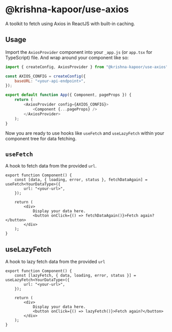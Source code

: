 # @krishna-kapoor/use-axios

A toolkit to fetch using Axios in ReactJS with built-in caching.

## Usage

Import the `AxiosProvider` component into your `_app.js` (or `app.tsx` for TypeScript) file. And wrap around your component like so:

```js
import { createConfig, AxiosProvider } from "@krishna-kapoor/use-axios";

const AXIOS_CONFIG = createConfig({
    baseURL: "<your-api-endpoint>",
});

export default function App({ Component, pageProps }) {
    return (
        <AxiosProvider config={AXIOS_CONFIG}>
            <Component {...pageProps} />
        </AxiosProvider>
    );
}
```

Now you are ready to use hooks like `useFetch` and `useLazyFetch` within your component tree for data fetching.

## `useFetch`

A hook to fetch data from the provided `url`.

```tsx
export function Component() {
    const [data, { loading, error, status }, fetchDataAgain] = useFetch<YourDataType>({
        url: "<your-url>",
    });

    return (
        <div>
            Display your data here.
            <button onClick={() => fetchDataAgain()}>Fetch again?</button>
        </div>
    );
}
```

## useLazyFetch

A hook to lazy fetch data from the provided `url`

```tsx
export function Component() {
    const [lazyFetch, { data, loading, error, status }] = useLazyFetch<YourDataType>({
        url: "<your-url>",
    });

    return (
        <div>
            Display your data here.
            <button onClick={() => lazyFetch()}>Fetch again?</button>
        </div>
    );
}
```
